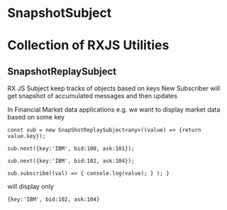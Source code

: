 # SnapshotSubject

# Collection of RXJS Utilities

## SnapshotReplaySubject

RX JS Subject keep tracks of objects based on keys
New Subscriber will get snapshot of accumulated messages and then updates

In Financial Market data applications e.g. we want to display market data 
based on some key


`const sub = new SnapShotReplaySubject<any>((value) => {return value.key});`

`sub.next({key:'IBM', bid:100, ask:101});`

`sub.next({key:'IBM', bid:102, ask:104});`

`sub.subscribe((val) => {
     console.log(value);
    } );
  }
`

will display only

`{key:'IBM', bid:102, ask:104}`

